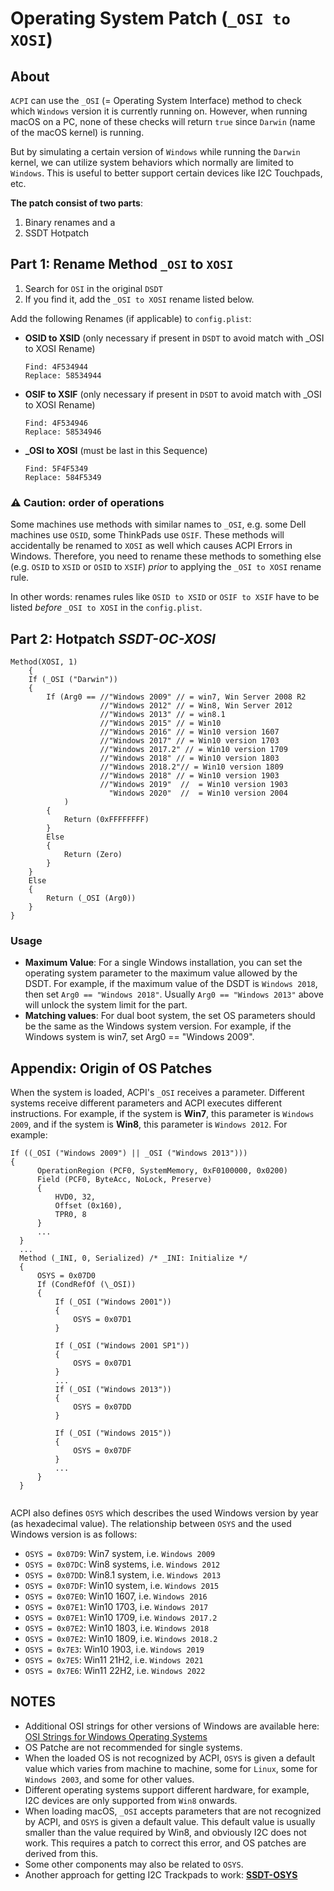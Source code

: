 # Operating System Patch (`_OSI to XOSI`) 

## About

`ACPI` can use the `_OSI` (= Operating System Interface) method to check which `Windows` version it is currently running on. However, when running macOS on a PC, none of these checks will return `true` since `Darwin` (name of the macOS kernel) is running.

But by simulating a certain version of `Windows` while running the `Darwin` kernel, we can utilize system behaviors which normally are limited to `Windows`. This is useful to better support certain devices like I2C Touchpads, etc.

**The patch consist of two parts**: 

1. Binary renames and a
2. SSDT Hotpatch

## Part 1: Rename Method `_OSI` to `XOSI` 

1. Search for `OSI` in the original `DSDT` 
2. If you find it, add the `_OSI to XOSI` rename listed below.

Add the following Renames (if applicable) to `config.plist`:

- **OSID to XSID** (only necessary if present in `DSDT` to avoid match with _OSI to XOSI Rename)
 
  ```text
  Find: 4F534944
  Replace: 58534944
  ```
- **OSIF to XSIF** (only necessary if present in `DSDT` to avoid match with _OSI to XOSI Rename)

  ```text
  Find: 4F534946
  Replace: 58534946
  ```
- **_OSI to XOSI** (must be last in this Sequence)

  ```text
  Find: 5F4F5349
  Replace: 584F5349
  ```

### ⚠️ Caution: order of operations
Some machines use methods with similar names to `_OSI`, e.g. some Dell machines use `OSID`, some ThinkPads use `OSIF`. These methods will accidentally be renamed to `XOSI` as well which causes ACPI Errors in Windows. Therefore, you need to rename these methods to something else (e.g. `OSID` to `XSID` or `OSID` to `XSIF`) *prior* to applying the `_OSI to XOSI` rename rule. 

In other words: renames rules like `OSID to XSID` or `OSIF to XSIF` have to be listed *before* `_OSI to XOSI` in the `config.plist`.
  
## Part 2: Hotpatch ***SSDT-OC-XOSI***

```asl
Method(XOSI, 1)
	{
    If (_OSI ("Darwin"))
    {
        If (Arg0 == //"Windows 2009" // = win7, Win Server 2008 R2
                    //"Windows 2012" // = Win8, Win Server 2012
                    //"Windows 2013" // = win8.1
                    //"Windows 2015" // = Win10
                    //"Windows 2016" // = Win10 version 1607
                    //"Windows 2017" // = Win10 version 1703
                    //"Windows 2017.2" // = Win10 version 1709
                    //"Windows 2018" // = Win10 version 1803
                    //"Windows 2018.2"// = Win10 version 1809
                    //"Windows 2018" // = Win10 version 1903
                    //"Windows 2019"  //  = Win10 version 1903
                      "Windows 2020"  //  = Win10 version 2004
            )
        {
            Return (0xFFFFFFFF)
        }
        Else
        {
            Return (Zero)
        }
    }
    Else
    {
        Return (_OSI (Arg0))
    }
}
```

### Usage

- **Maximum Value**: For a single Windows installation, you can set the operating system parameter to the maximum value allowed by the DSDT. For example, if the maximum value of the DSDT is `Windows 2018`, then set `Arg0 == "Windows 2018"`. Usually `Arg0 == "Windows 2013"` above will unlock the system limit for the part.
- **Matching values**: For dual boot system, the set OS parameters should be the same as the Windows system version. For example, if the Windows system is win7, set Arg0 == "Windows 2009".

## Appendix: Origin of OS Patches
When the system is loaded, ACPI's `_OSI` receives a parameter. Different systems receive different parameters and ACPI executes different instructions. For example, if the system is **Win7**, this parameter is `Windows 2009`, and if the system is **Win8**, this parameter is `Windows 2012`. For example:

```asl
If ((_OSI ("Windows 2009") || _OSI ("Windows 2013")))
{
      OperationRegion (PCF0, SystemMemory, 0xF0100000, 0x0200)
      Field (PCF0, ByteAcc, NoLock, Preserve)
      {
          HVD0, 32,
          Offset (0x160),
          TPR0, 8
      }
      ...
  }
  ...
  Method (_INI, 0, Serialized) /* _INI: Initialize */
  {
      OSYS = 0x07D0
      If (CondRefOf (\_OSI))
      {
          If (_OSI ("Windows 2001"))
          {
              OSYS = 0x07D1
          }

          If (_OSI ("Windows 2001 SP1"))
          {
              OSYS = 0x07D1
          }
          ...
          If (_OSI ("Windows 2013"))
          {
              OSYS = 0x07DD
          }

          If (_OSI ("Windows 2015"))
          {
              OSYS = 0x07DF
          }
          ...
      }
  }
  
```
ACPI also defines `OSYS` which describes the used Windows version by year (as hexadecimal value). The relationship between `OSYS` and the used Windows version is as follows:

- `OSYS = 0x07D9`: Win7 system, i.e. `Windows 2009`</br>
- `OSYS = 0x07DC`: Win8 systems, i.e. `Windows 2012`</br>
- `OSYS = 0x07DD`: Win8.1 system, i.e. `Windows 2013`</br>
- `OSYS = 0x07DF`: Win10 system, i.e. `Windows 2015`</br>
- `OSYS = 0x07E0`: Win10 1607, i.e. `Windows 2016`</br>
- `OSYS = 0x07E1`: Win10 1703, i.e. `Windows 2017`</br>
- `OSYS = 0x07E1`: Win10 1709, i.e. `Windows 2017.2`</br>
- `OSYS = 0x07E2`: Win10 1803, i.e. `Windows 2018`</br>
- `OSYS = 0x07E2`: Win10 1809, i.e. `Windows 2018.2`</br>
- `OSYS = 0x7E3`: Win10 1903, i.e. `Windows 2019`</br>
- `OSYS = 0x7E5`: Win11 21H2, i.e. `Windows 2021`</br>
- `OSYS = 0x7E6`: Win11 22H2, i.e. `Windows 2022`</br>

## NOTES
- Additional OSI strings for other versions of Windows are available here: [OSI Strings for Windows Operating Systems](https://docs.microsoft.com/en-us/windows-hardware/drivers/acpi/winacpi-osi#_osi-strings-for-windows-operating-systems)
- OS Patche are not recommended for single systems.
- When the loaded OS is not recognized by ACPI, `OSYS` is given a default value which varies from machine to machine, some for `Linux`, some for `Windows 2003`, and some for other values.
- Different operating systems support different hardware, for example, I2C devices are only supported from `Win8` onwards.
- When loading macOS, `_OSI` accepts parameters that are not recognized by ACPI, and `OSYS` is given a default value. This default value is usually smaller than the value required by Win8, and obviously I2C does not work. This requires a patch to correct this error, and OS patches are derived from this.
- Some other components may also be related to `OSYS`.
- Another approach for getting I2C Trackpads to work: [**SSDT-OSYS**](https://gist.github.com/rockavoldy/eeff232c932bf3eaa01b47c4d9253dd3)
